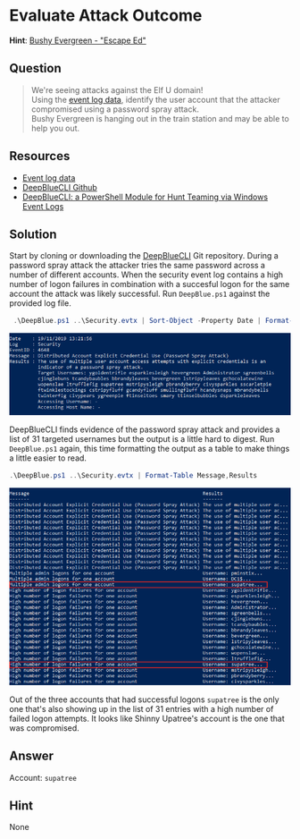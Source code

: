 # Evaluate Attack Outcome
**Hint**: [Bushy Evergreen - "Escape Ed"](../hints/h3.md)

## Question
> We're seeing attacks against the Elf U domain!  
> Using the [event log data](https://downloads.elfu.org/Security.evtx.zip), identify the user account that the attacker compromised using a password spray attack.  
> Bushy Evergreen is hanging out in the train station and may be able to help you out.

## Resources
- [Event log data](https://downloads.elfu.org/Security.evtx.zip)
- [DeepBlueCLI Github](https://github.com/sans-blue-team/DeepBlueCLI)
- [DeepBlueCLI: a PowerShell Module for Hunt Teaming via Windows Event Logs](https://www.ericconrad.com/2016/09/deepbluecli-powershell-module-for-hunt.html)

## Solution
Start by cloning or downloading the [DeepBlueCLI](https://github.com/sans-blue-team/DeepBlueCLI) Git repository. During a password spray attack the attacker tries the same password across a number of different accounts. When the security event log contains a high number of logon failures in combination with a succesful logon for the same account the attack was likely successful. Run `DeepBlue.ps1` against the provided log file.

```powershell
 .\DeepBlue.ps1 ..\Security.evtx | Sort-Object -Property Date | Format-List
```

![DeepBlueCLI Output 1](../img/challenges/c3/c3_1.png)

DeepBlueCLI finds evidence of the password spray attack and provides a list of 31 targeted usernames but the output is a little hard to digest. Run `DeepBlue.ps1` again, this time formatting the output as a table to make things a little easier to read.

```powershell
.\DeepBlue.ps1 ..\Security.evtx | Format-Table Message,Results
```

![DeepBlueCLI Output 2](../img/challenges/c3/c3_2.png)

Out of the three accounts that had successful logons `supatree` is the only one that's also showing up in the list of 31 entries with a high number of failed logon attempts. It looks like Shinny Upatree's account is the one that was compromised.

## Answer
Account: `supatree`

## Hint
None
